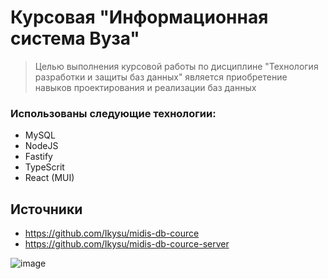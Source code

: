 # Курсовая "Информационная система Вуза"
> Целью выполнения курсовой работы по дисциплине "Технология разработки и защиты баз данных" является приобретение навыков проектирования и реализации баз данных

### Использованы следующие технологии:
- MySQL
- NodeJS
- Fastify
- TypeScrit
- React (MUI)

## Источники
- https://github.com/Ikysu/midis-db-cource
- https://github.com/Ikysu/midis-db-cource-server

![image](https://user-images.githubusercontent.com/31385763/228198259-1c0c5f12-e77a-4472-8f53-06b34eefdffd.png)
